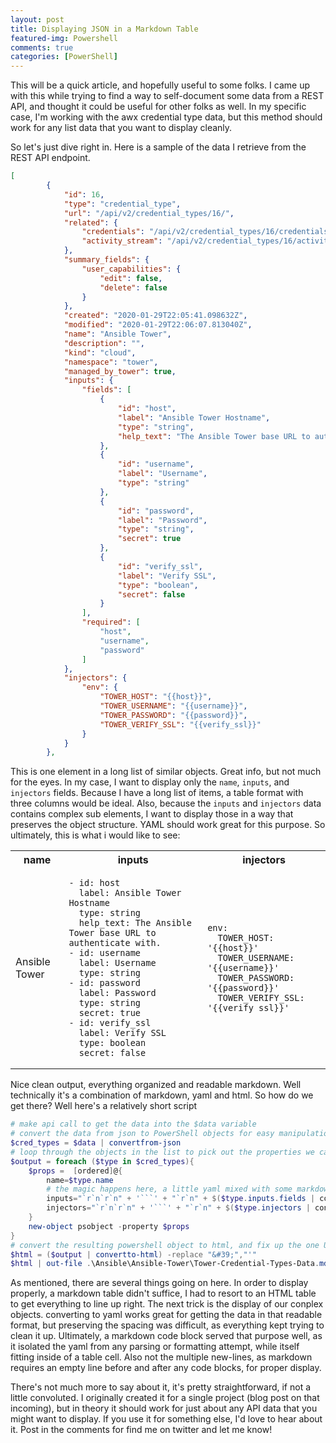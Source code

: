 ```yaml
---
layout: post
title: Displaying JSON in a Markdown Table
featured-img: Powershell
comments: true
categories: [PowerShell]
---
```

This will be a quick article, and hopefully useful to some folks.
I came up with this while trying to find a way to self-document some data from a REST API, and thought it could be useful for other folks as well.
In my specific case, I'm working with the awx credential type data, but this method should work for any list data that you want to display cleanly.


So let's just dive right in.
Here is a sample of the data I retrieve from the REST API endpoint.

```json
[
        {
            "id": 16,
            "type": "credential_type",
            "url": "/api/v2/credential_types/16/",
            "related": {
                "credentials": "/api/v2/credential_types/16/credentials/",
                "activity_stream": "/api/v2/credential_types/16/activity_stream/"
            },
            "summary_fields": {
                "user_capabilities": {
                    "edit": false,
                    "delete": false
                }
            },
            "created": "2020-01-29T22:05:41.098632Z",
            "modified": "2020-01-29T22:06:07.813040Z",
            "name": "Ansible Tower",
            "description": "",
            "kind": "cloud",
            "namespace": "tower",
            "managed_by_tower": true,
            "inputs": {
                "fields": [
                    {
                        "id": "host",
                        "label": "Ansible Tower Hostname",
                        "type": "string",
                        "help_text": "The Ansible Tower base URL to authenticate with."
                    },
                    {
                        "id": "username",
                        "label": "Username",
                        "type": "string"
                    },
                    {
                        "id": "password",
                        "label": "Password",
                        "type": "string",
                        "secret": true
                    },
                    {
                        "id": "verify_ssl",
                        "label": "Verify SSL",
                        "type": "boolean",
                        "secret": false
                    }
                ],
                "required": [
                    "host",
                    "username",
                    "password"
                ]
            },
            "injectors": {
                "env": {
                    "TOWER_HOST": "{{host}}",
                    "TOWER_USERNAME": "{{username}}",
                    "TOWER_PASSWORD": "{{password}}",
                    "TOWER_VERIFY_SSL": "{{verify_ssl}}"
                }
            }
        },
```

This is one element in a long list of similar objects.
Great info, but not much for the eyes.
In my case, I want to display only the `name`, `inputs`, and `injectors` fields.
Because I have a long list of items, a table format with three columns would be ideal.
Also, because the `inputs` and `injectors` data contains complex sub elements, I want to display those in a way that preserves the object structure.
YAML should work great for this purpose.
So ultimately, this is what i would like to see:

<!DOCTYPE html PUBLIC "-//W3C//DTD XHTML 1.0 Strict//EN"  "http://www.w3.org/TR/xhtml1/DTD/xhtml1-strict.dtd">
<html xmlns="http://www.w3.org/1999/xhtml">
<head>
<title>HTML TABLE</title>
</head><body>
<table>
<colgroup><col/><col/><col/></colgroup>
<tr><th>name</th><th>inputs</th><th>injectors</th></tr>
<tr><td>Ansible Tower</td><td>

```
- id: host
  label: Ansible Tower Hostname
  type: string
  help_text: The Ansible Tower base URL to authenticate with.
- id: username
  label: Username
  type: string
- id: password
  label: Password
  type: string
  secret: true
- id: verify_ssl
  label: Verify SSL
  type: boolean
  secret: false
```

</td><td>

```
env:
  TOWER_HOST: '{{host}}'
  TOWER_USERNAME: '{{username}}'
  TOWER_PASSWORD: '{{password}}'
  TOWER_VERIFY_SSL: '{{verify_ssl}}'
```

</td></tr>
</table>
</body></html>


Nice clean output, everything organized and readable markdown.
Well technically it's a combination of markdown, yaml and html.
So how do we get there?
Well here's a relatively short script

```powershell
# make api call to get the data into the $data variable
# convert the data from json to PowerShell objects for easy manipulation
$cred_types = $data | convertfrom-json
# loop through the objects in the list to pick out the properties we care about
$output = foreach ($type in $cred_types){
    $props =  [ordered]@{
        name=$type.name
        # the magic happens here, a little yaml mixed with some markdown codeblock markers
        inputs="`r`n`r`n" + '```' + "`r`n" + $($type.inputs.fields | convertto-yaml) + '```' + "`r`n`r`n"
        injectors="`r`n`r`n" + '```' + "`r`n" + $($type.injectors | convertto-yaml) + '```' + "`r`n`r`n"
    }
    new-object psobject -property $props
}
# convert the resulting powershell object to html, and fix up the one URI encoding error
$html = ($output | convertto-html) -replace "&#39;","'"
$html | out-file .\Ansible\Ansible-Tower\Tower-Credential-Types-Data.md -Force
```

As mentioned, there are several things going on here.
In order to display properly, a markdown table didn't suffice, I had to resort to an HTML table to get everything to line up right.
The next trick is the display of our conplex objects.
converting to yaml works great for getting the data in that readable format, but preserving the spacing was difficult, as everything kept trying to clean it up.
Ultimately, a markdown code block served that purpose well, as it isolated the yaml from any parsing or formatting attempt, while itself fitting inside of a table cell.
Also not the multiple new-lines, as markdown requires an empty line before and after any code blocks, for proper display.

There's not much more to say about it, it's pretty straightforward, if not a little convoluted.
I originally created it for a single project (blog post on that incoming), but in theory it should work for just about any API data that you might want to display.
If you use it for something else, I'd love to hear about it.
Post in the comments for find me on twitter and let me know!
